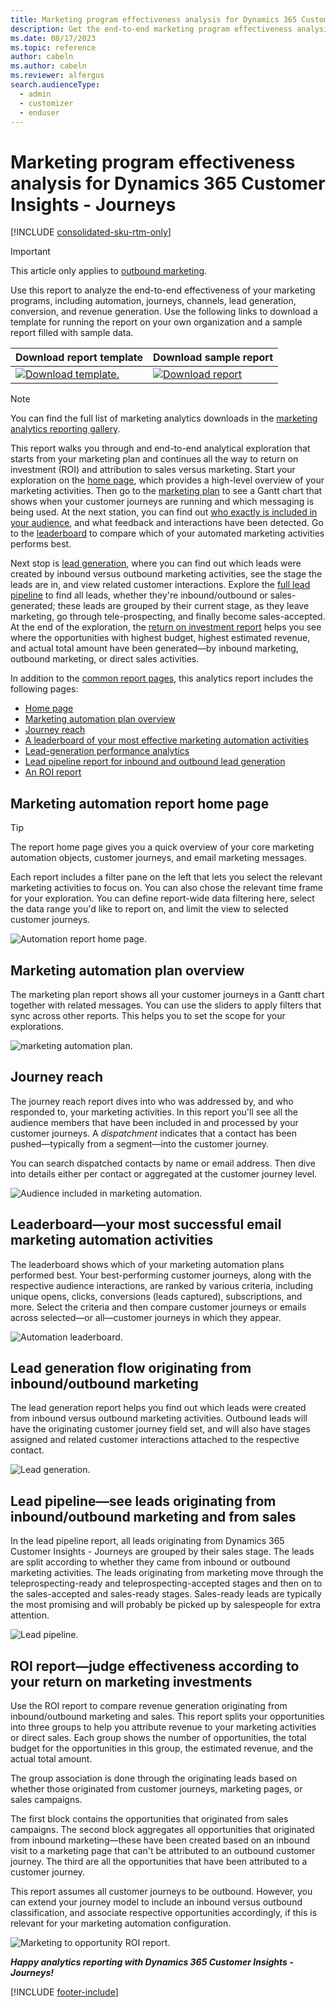 ```yaml
---
title: Marketing program effectiveness analysis for Dynamics 365 Customer Insights - Journeys
description: Get the end-to-end marketing program effectiveness analysis, including automation, journeys, channels, lead generation, conversion and revenue generation.
ms.date: 08/17/2023
ms.topic: reference
author: cabeln
ms.author: cabeln
ms.reviewer: alfergus
search.audienceType: 
  - admin
  - customizer
  - enduser
---
```


# Marketing program effectiveness analysis for Dynamics 365 Customer Insights - Journeys

[!INCLUDE [consolidated-sku-rtm-only](.././includes/consolidated-sku-rtm-only.md)]

> [!IMPORTANT]
> This article only applies to [outbound marketing](/dynamics365/marketing/user-guide).

Use this report to analyze the end-to-end effectiveness of your marketing programs, including automation, journeys, channels, lead generation, conversion, and revenue generation. Use the following links to download a template for running the report on your own organization and a sample report filled with sample data.

|Download report template  |Download sample report  |
|---------|---------|
|[![Download template.](media/IconDownloadTemplate30.png)](https://github.com/microsoft/Dynamics-365-for-Marketing---Power-BI-Reporting/raw/master/PowerBI-Templates/MarketingAnalyzers%20-%20Marketing%20Automation.pbit)|[![Download report](media/IconDownloadReport30.png)](https://github.com/microsoft/Dynamics-365-for-Marketing---Power-BI-Reporting/raw/master/pbx%20files/MarketingAnalyzers%20-%20Marketing%20Automation.pbix)|

> [!NOTE]
> You can find the full list of marketing analytics downloads in the [marketing analytics reporting gallery](analytics-gallery-start.md#gallery).

This report walks you through and end-to-end analytical exploration that starts from your marketing plan and continues all the way to return on investment (ROI) and attribution to sales versus marketing. Start your exploration on the [home page](#home-page), which provides a high-level overview of your marketing activities. Then go to the [marketing plan](#plan-overview) to see a Gantt chart that shows when your customer journeys are running and which messaging is being used. At the next station, you can find out [who exactly is included in your audience](#journey-reach), and what feedback and interactions have been detected. Go to the [leaderboard](#leaderboard) to compare which of your automated marketing activities performs best.

Next stop is [lead generation](#lead-generation), where you can find out which leads were created by inbound versus outbound marketing activities, see the stage the leads are in, and view related customer interactions. Explore the [full lead pipeline](#lead-pipeline) to find all leads, whether they're inbound/outbound or sales-generated; these leads are grouped by their current stage, as they leave marketing, go through tele-prospecting, and finally become sales-accepted. At the end of the exploration, the [return on investment report](#roi) helps you see where the opportunities with highest budget, highest estimated revenue, and actual total amount have been generated&mdash;by inbound marketing, outbound marketing, or direct sales activities.

In addition to the [common report pages](analytics-gallery-framework.md#common-report-pages), this analytics report includes the following pages:

- [Home page](#home-page)
- [Marketing automation plan overview](#plan-overview)
- [Journey reach](#journey-reach)
- [A leaderboard of your most effective marketing automation activities](#leaderboard)
- [Lead-generation performance analytics](#lead-generation)
- [Lead pipeline report for inbound and outbound lead generation](#lead-pipeline)
- [An ROI report](#roi)

<a name="home-page"></a>

## Marketing automation report home page

> [!TIP]
> The report home page gives you a quick overview of your core marketing automation objects, customer journeys, and email marketing messages.

Each report includes a filter pane on the left that lets you select the relevant marketing activities to focus on. You can also chose the relevant time frame for your exploration. You can define report-wide data filtering here, select the data range you'd like to report on, and limit the view to selected customer journeys.

![Automation report home page.](media/Automation/Automation-HomePage.png "Automation report home page")

<a name="plan-overview"></a>

## Marketing automation plan overview

The marketing plan report shows all your customer journeys in a Gantt chart together with related messages. You can use the sliders to apply filters that sync across other reports. This helps you to set the scope for your explorations.

![marketing automation plan.](media/Automation/Automation-MarketingPlan.png "Marketing automation plan")

<a name="journey-reach"></a>

## Journey reach

The journey reach report dives into who was addressed by, and who responded to, your marketing activities. In this report you'll see all the audience members that have been included in and processed by your customer journeys. A *dispatchment* indicates that a contact has been pushed&mdash;typically from a segment&mdash;into the customer journey.

You can search dispatched contacts by name or email address. Then dive into details either per contact or aggregated at the customer journey level.

![Audience included in marketing automation.](media/Automation/Automation-AudienceIncluded.png "Audience included in marketing automation")

<a name="leaderboard"></a>

## Leaderboard&mdash;your most successful email marketing automation activities

The leaderboard shows which of your marketing automation plans performed best. Your best-performing customer journeys, along with the respective audience interactions, are ranked by various criteria, including unique opens, clicks, conversions (leads captured), subscriptions, and more. Select the criteria and then compare customer journeys or emails across selected&mdash;or all&mdash;customer journeys in which they appear.

![Automation leaderboard.](media/Automation/Automation-Leaderboard.png "Automation leaderboard")

<a name="lead-generation"></a>

## Lead generation flow originating from inbound/outbound marketing

The lead generation report helps you find out which leads were created from inbound versus outbound marketing activities. Outbound leads will have the originating customer journey field set, and will also have stages assigned and related customer interactions attached to the respective contact.

![Lead generation.](media/Automation/Automation-LeadGeneration.png "Lead generation")

<a name="lead-pipeline"></a>

## Lead pipeline&mdash;see leads originating from inbound/outbound marketing and from sales

In the lead pipeline report, all leads originating from Dynamics 365 Customer Insights - Journeys are grouped by their sales stage. The leads are split according to whether they came from inbound or outbound marketing activities. The leads originating from marketing move through the teleprospecting-ready and teleprospecting-accepted stages and then on to the sales-accepted and sales-ready stages. Sales-ready leads are typically the most promising and will probably be picked up by salespeople for extra attention.

![Lead pipeline.](media/Automation/Automation-LeadPipeline.png "Lead pipeline")

<a name="roi"></a>

## ROI report&mdash;judge effectiveness according to your return on marketing investments

Use the ROI report to compare revenue generation originating from inbound/outbound marketing and sales. This report splits your opportunities into three groups to help you attribute revenue to your marketing activities or direct sales. Each group shows the number of opportunities, the total budget for the opportunities in this group, the estimated revenue, and the actual total amount.

The group association is done through the originating leads based on whether those originated from customer journeys, marketing pages, or sales campaigns.

The first block contains the opportunities that originated from sales campaigns. The second block aggregates all opportunities that originated from inbound marketing&mdash;these have been created based on an inbound visit to a marketing page that can't be attributed to an outbound customer journey. The third are all the opportunities that have been attributed to a customer journey.

This report assumes all customer journeys to be outbound. However, you can extend your journey model to include an inbound versus outbound classification, and associate respective opportunities accordingly, if this is relevant for your marketing automation configuration.

![Marketing to opportunity ROI report.](media/Automation/Automation-OpportunityROIreport.png "Marketing to opportunity ROI report")

***Happy analytics reporting with Dynamics 365 Customer Insights - Journeys!***


[!INCLUDE [footer-include](.././includes/footer-banner.md)]

